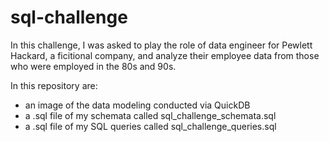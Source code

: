 # sql-challenge

In this challenge, I was asked to play the role of data engineer for Pewlett Hackard, a ficitional company, and analyze their employee data from those who were employed in the 80s and 90s.

In this repository are:
- an image of the data modeling conducted via QuickDB
- a .sql file of my schemata called sql_challenge_schemata.sql
- a .sql file of my SQL queries called sql_challenge_queries.sql
